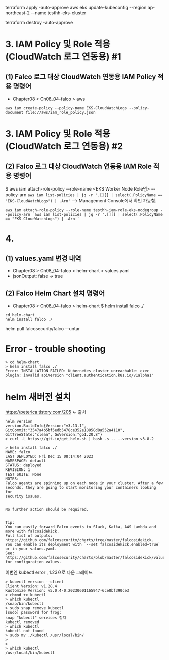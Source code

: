 terraform apply -auto-approve
aws eks update-kubeconfig --region ap-northeast-2 --name testhh-eks-cluster


terraform destroy -auto-approve

# 3. IAM Policy 및 Role 적용 (CloudWatch 로그 연동용) #1
## (1) Falco 로그 대상 CloudWatch 연동용 IAM Policy 적용 명령어
- Chapter08 > Ch08_04-falco > aws
```
aws iam create-policy --policy-name EKS-CloudWatchLogs --policy-document file://aws/iam_role_policy.json
```

# 3. IAM Policy 및 Role 적용 (CloudWatch 로그 연동용) #2
## (2) Falco 로그 대상 CloudWatch 연동용 IAM Role 적용 명령어

$ aws iam attach-role-policy --role-name <EKS Worker Node Role명>
--policy-arn `aws iam list-policies | jq -r '.[][] | select(.PolicyName ==
"EKS-CloudWatchLogs") | .Arn'`
--> Management Console에서 확인 가능함.
```
aws iam attach-role-policy --role-name testhh-iam-role-eks-nodegroup --policy-arn `aws iam list-policies | jq -r '.[][] | select(.PolicyName == "EKS-CloudWatchLogs") | .Arn'`
```

# 4.
## (1) values.yaml 변경 내역
- Chapter08 > Ch08_04-falco > helm-chart > values.yaml
- jsonOutput: false -> true
## (2) Falco Helm Chart 설치 명령어
- Chapter08 > Ch08_04-falco > helm-chart
$ helm install falco ./
```
cd helm-chart
helm install falco ./
```

helm pull falcosecurity/falco --untar



# Error - trouble shooting
```
> cd helm-chart
> helm install falco ./
Error: INSTALLATION FAILED: Kubernetes cluster unreachable: exec plugin: invalid apiVersion "client.authentication.k8s.io/v1alpha1"
```
# helm 새버전 설치
https://peterica.tistory.com/205 <- 출처

```
helm version
version.BuildInfo{Version:"v3.13.1", GitCommit:"3547a4b5bf5edb5478ce352e18858d8a552a4110", GitTreeState:"clean", GoVersion:"go1.20.8"}
> curl -L https://git.io/get_helm.sh | bash -s -- --version v3.8.2
```


```
> helm install falco ./
NAME: falco
LAST DEPLOYED: Fri Dec 15 08:14:04 2023
NAMESPACE: default
STATUS: deployed
REVISION: 1
TEST SUITE: None
NOTES:
Falco agents are spinning up on each node in your cluster. After a few
seconds, they are going to start monitoring your containers looking for
security issues.


No further action should be required.


Tip: 
You can easily forward Falco events to Slack, Kafka, AWS Lambda and more with falcosidekick. 
Full list of outputs: https://github.com/falcosecurity/charts/tree/master/falcosidekick.
You can enable its deployment with `--set falcosidekick.enabled=true` or in your values.yaml. 
See: https://github.com/falcosecurity/charts/blob/master/falcosidekick/values.yaml for configuration values.
```
이번엔 kubectl error , 1.23으로 다운 그레이드
```
> kubectl version --client
Client Version: v1.28.4
Kustomize Version: v5.0.4-0.20230601165947-6ce0bf390ce3
> chmod +x kubectl
> which kubectl
/snap/bin/kubectl
> sudo snap remove kubectl
[sudo] password for frog: 
snap "kubectl" services 정지                                                                                                         
kubectl removed
> which kubectl
kubectl not found
> sudo mv ./kubectl /usr/local/bin/
> 
> 
> which kubectl
/usr/local/bin/kubectl
```